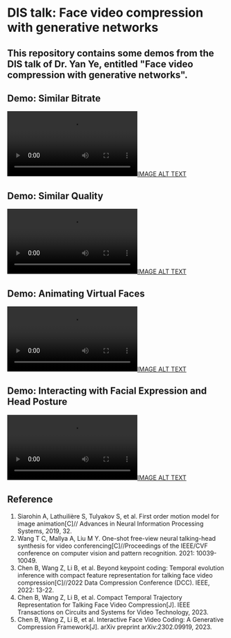 # DIS talk: Face video compression with generative networks

## This repository contains some demos from the DIS talk of Dr. Yan Ye, entitled "Face video compression with generative networks". 
## Demo: Similar Bitrate

[![IMAGE ALT TEXT](https://user-images.githubusercontent.com/80899378/236777727-0e641d02-6a7c-46e1-be0b-bfa54745e54f.mp4)](https://user-images.githubusercontent.com/80899378/236777727-0e641d02-6a7c-46e1-be0b-bfa54745e54f.mp4)


## Demo: Similar Quality

[![IMAGE ALT TEXT](https://user-images.githubusercontent.com/80899378/236777741-ed7741bc-ac99-4bf5-a9d3-9369e938c932.mp4)](https://user-images.githubusercontent.com/80899378/236777741-ed7741bc-ac99-4bf5-a9d3-9369e938c932.mp4)


## Demo: Animating Virtual Faces

[![IMAGE ALT TEXT](https://user-images.githubusercontent.com/80899378/236778089-cc2018df-9943-4b57-8514-74dfdac712df.mp4)](https://user-images.githubusercontent.com/80899378/236778089-cc2018df-9943-4b57-8514-74dfdac712df.mp4)


## Demo: Interacting with Facial Expression and Head Posture

[![IMAGE ALT TEXT](https://user-images.githubusercontent.com/80899378/236778106-1d4a71a1-cba9-40b9-bcaa-b78fe0edea69.mp4)](https://user-images.githubusercontent.com/80899378/236778106-1d4a71a1-cba9-40b9-bcaa-b78fe0edea69.mp4)


## Reference
1. Siarohin A, Lathuilière S, Tulyakov S, et al. First order motion model for image animation[C]// Advances in Neural Information Processing Systems, 2019, 32.
2. Wang T C, Mallya A, Liu M Y. One-shot free-view neural talking-head synthesis for video conferencing[C]//Proceedings of the IEEE/CVF conference on computer vision and pattern recognition. 2021: 10039-10049.
3. Chen B, Wang Z, Li B, et al. Beyond keypoint coding: Temporal evolution inference with compact feature representation for talking face video compression[C]//2022 Data Compression Conference (DCC). IEEE, 2022: 13-22.
4. Chen B, Wang Z, Li B, et al. Compact Temporal Trajectory Representation for Talking Face Video Compression[J]. IEEE Transactions on Circuits and Systems for Video Technology, 2023.
5. Chen B, Wang Z, Li B, et al. Interactive Face Video Coding: A Generative Compression Framework[J]. arXiv preprint arXiv:2302.09919, 2023.
